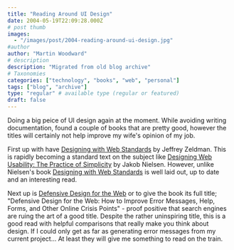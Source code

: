 ```yaml
---
title: "Reading Around UI Design"
date: 2004-05-19T22:09:28.000Z
# post thumb
images:
  - "/images/post/2004-reading-around-ui-design.jpg"
#author
author: "Martin Woodward"
# description
description: "Migrated from old blog archive"
# Taxonomies
categories: ["technology", "books", "web", "personal"]
tags: ["blog", "archive"]
type: "regular" # available type (regular or featured)
draft: false
---
```

Doing a big peice of UI design again at the moment.  While avoiding writing documentation, found a couple of books that are pretty good, however the titles will certainly not help improve my wife's opinion of my job.

First up with have [Designing with Web Standards](http://www.amazon.co.uk/exec/obidos/ASIN/0735712018/woodwardwebcom) by Jeffrey Zeldman.  This is rapidly becoming a standard text on the subject like  [Designing Web Usability: The Practice of Simplicity](http://www.amazon.co.uk/exec/obidos/ASIN/156205810X/woodwardwebcom) by Jakob Nielsen.  However, unlike Nielsen's book [Designing with Web Standards](http://www.amazon.co.uk/exec/obidos/ASIN/0735712018/woodwardwebcom) is well laid out, up to date and an interesting read. 

Next up is [Defensive Design for the Web](http://www.amazon.co.uk/exec/obidos/ASIN/073571410X/woodwardwebcom) or to give the book its full title; "Defensive Design for the Web: How to Improve Error Messages, Help, Forms, and Other Online Crisis Points" - proof positive that search engines are ruing the art of a good title.  Despite the rather uninspiring title, this is a good read with helpful comparisons that really make you think about design.    If I could only get as far as generating error messages from my current project...  At least they will give me something to read on the train.